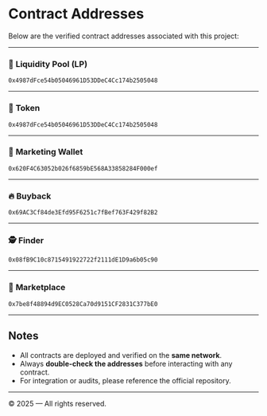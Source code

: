 # Contract Addresses

Below are the verified contract addresses associated with this project:

---

### 🧩 **Liquidity Pool (LP)**
```
0x4987dFce54b05046961D53DDeC4Cc174b2505048
```

---

### 💠 **Token**
```
0x4987dFce54b05046961D53DDeC4Cc174b2505048
```

---

### 💼 **Marketing Wallet**
```
0x620F4C63052b026f6859bE568A33858284F000ef
```

---

### 🔥 **Buyback**
```
0x69AC3Cf84de3Efd95F6251c7fBef763F429f82B2
```

---

### 🕵️ **Finder**
```
0x08fB9C10c8715491922722f2111dE1D9a6b05c90
```

---

### 🏪 **Marketplace**
```
0x7be8f48894d9EC0528Ca70d9151CF2831C377bE0
```

---

## Notes

- All contracts are deployed and verified on the **same network**.  
- Always **double-check the addresses** before interacting with any contract.  
- For integration or audits, please reference the official repository.

---

© 2025 — All rights reserved.
